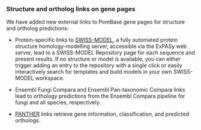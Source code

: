 ### Structure and ortholog links on gene pages

<!-- pombase_flags: frontpage -->
<!-- newsfeed_thumbnail: tree_for_news.png -->

We have added new external links to PomBase gene pages for structure
and ortholog predictions:

- Protein-specific links to
  [SWISS-MODEL](https://swissmodel.expasy.org/), a fully automated
  protein structure homology-modelling server, accessible via the
  ExPASy web server, lead to a SWISS-MODEL Repository page for each
  sequence and present results. If no structure or model is available,
  you can either trigger adding an entry to the repository with a
  single click or easily interactively search for templates and build
  models in your own SWISS-MODEL workspace.

- Ensembl Fungi Compara and Ensembl Pan-taxonomic Compara links lead
  to orthology predictions from the Ensembl Compara pipeline for fungi
  and all species, respectively.

- [PANTHER](http://www.pantherdb.org/) links retrieve gene
  information, classification, and predicted orthologs.
